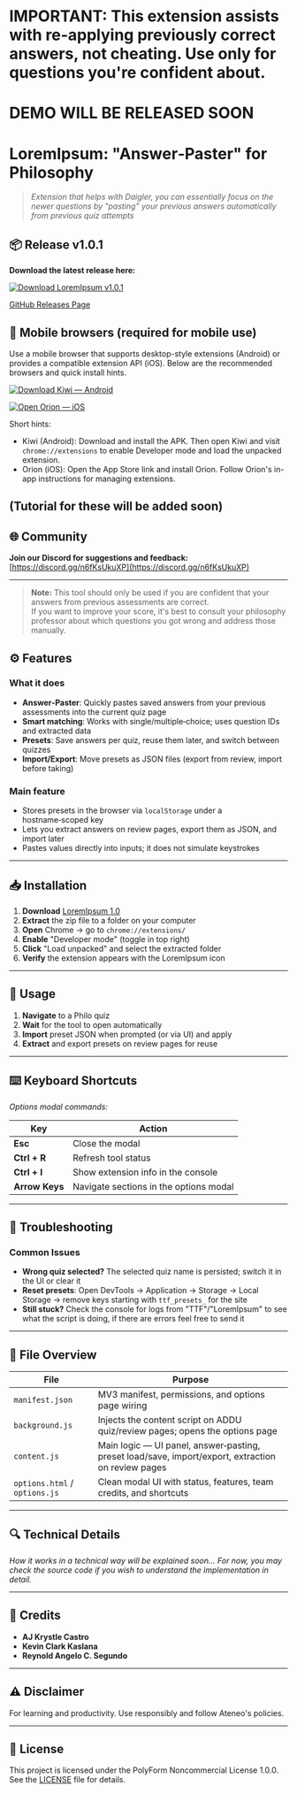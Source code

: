 # IMPORTANT: This extension assists with re-applying previously correct answers, not cheating. Use only for questions you're confident about.

# DEMO WILL BE RELEASED SOON

# LoremIpsum: "Answer‑Paster" for Philosophy

> *Extension that helps with Daigler, you can essentially focus on the newer questions by "pasting" your previous answers automatically from previous quiz attempts*

## 📦 Release v1.0.1

**Download the latest release here:** 

[![Download LoremIpsum v1.0.1](https://img.shields.io/badge/Download%20ZIP-LoremIpsum1.0.1.zip-blue?style=for-the-badge&logo=google-chrome)](https://github.com/itsnold/LoremIpsum/releases/download/main/LoremIpsum1.0.1.zip)

[GitHub Releases Page](https://github.com/itsnold/LoremIpsum/releases/tag/main)

## 📱 Mobile browsers (required for mobile use)

Use a mobile browser that supports desktop-style extensions (Android) or provides a compatible extension API (iOS). Below are the recommended browsers and quick install hints.

[![Download Kiwi — Android](https://img.shields.io/badge/%F0%9F%93%A5%20Download%20Kiwi%20%E2%80%94%20Android-0ea5e9?style=for-the-badge&logo=android&logoColor=white)](https://github.com/kiwibrowser/src/releases/download/1019022375/Kiwi-1019022375-x64-playstore.apk)

[![Open Orion — iOS](https://img.shields.io/badge/%F0%9F%8D%8E%20Open%20Orion%20%E2%80%94%20iOS-0f172a?style=for-the-badge&logo=apple&logoColor=white)](https://apps.apple.com/us/app/orion-browser-by-kagi/id1484498200)

Short hints:
- Kiwi (Android): Download and install the APK. Then open Kiwi and visit <code>chrome://extensions</code> to enable Developer mode and load the unpacked extension.
- Orion (iOS): Open the App Store link and install Orion. Follow Orion's in-app instructions for managing extensions.
## (Tutorial for these will be added soon)
## 🌐 Community
**Join our Discord for suggestions and feedback:** [https://discord.gg/n6fKsUkuXP](https://discord.gg/n6fKsUkuXP)

---

> **Note:** This tool should only be used if you are confident that your answers from previous assessments are correct.  
> If you want to improve your score, it's best to consult your philosophy professor about which questions you got wrong and address those manually.


## ⚙️ Features

### What it does
- **Answer‑Paster**: Quickly pastes saved answers from your previous assessments into the current quiz page
- **Smart matching**: Works with single/multiple‑choice; uses question IDs and extracted data
- **Presets**: Save answers per quiz, reuse them later, and switch between quizzes
- **Import/Export**: Move presets as JSON files (export from review, import before taking)

### Main feature
- Stores presets in the browser via `localStorage` under a hostname‑scoped key
- Lets you extract answers on review pages, export them as JSON, and import later
- Pastes values directly into inputs; it does not simulate keystrokes

---

## 📥 Installation

1. **Download** [LoremIpsum 1.0](https://github.com/itsnold/LoremIpsum/releases/tag/main)
2. **Extract** the zip file to a folder on your computer
3. **Open** Chrome → go to `chrome://extensions/`
4. **Enable** "Developer mode" (toggle in top right)
5. **Click** "Load unpacked" and select the extracted folder
6. **Verify** the extension appears with the LoremIpsum icon


---

## 🔨 Usage

1. **Navigate** to a Philo quiz
2. **Wait** for the tool to open automatically
3. **Import** preset JSON when prompted (or via UI) and apply
4. **Extract** and export presets on review pages for reuse

---

## ⌨️ Keyboard Shortcuts
*Options modal commands:*

| Key | Action |
|-----|--------|
| **Esc** | Close the modal |
| **Ctrl + R** | Refresh tool status |
| **Ctrl + I** | Show extension info in the console |
| **Arrow Keys** | Navigate sections in the options modal |

---

## 🔧 Troubleshooting

### Common Issues
- **Wrong quiz selected?** The selected quiz name is persisted; switch it in the UI or clear it
- **Reset presets**: Open DevTools → Application → Storage → Local Storage → remove keys starting with `ttf_presets_` for the site
- **Still stuck?** Check the console for logs from "TTF"/"LoremIpsum" to see what the script is doing, if there are errors feel free to send it

---

## 📁 File Overview

| File | Purpose |
|------|---------|
| `manifest.json` | MV3 manifest, permissions, and options page wiring |
| `background.js` | Injects the content script on ADDU quiz/review pages; opens the options page |
| `content.js` | Main logic — UI panel, answer‑pasting, preset load/save, import/export, extraction on review pages |
| `options.html` / `options.js` | Clean modal UI with status, features, team credits, and shortcuts |

---

## 🔍 Technical Details
*How it works in a technical way will be explained soon... For now, you may check the source code if you wish to understand the implementation in detail.*

---

## 👥 Credits
- **AJ Krystle Castro**
- **Kevin Clark Kaslana**
- **Reynold Angelo C. Segundo**

---

## ⚠️ Disclaimer
For learning and productivity. Use responsibly and follow Ateneo's policies.

---

## 📝 License
This project is licensed under the PolyForm Noncommercial License 1.0.0. See the [LICENSE](./LICENSE) file for details.
